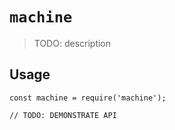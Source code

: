 # `machine`

> TODO: description

## Usage

```
const machine = require('machine');

// TODO: DEMONSTRATE API
```
